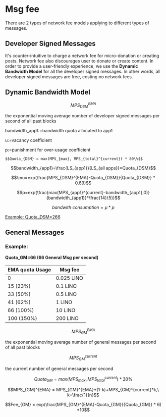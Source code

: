 # Msg fee

There are 2 types of network fee models applying to different types of messages.

## Developer Signed Messages

It's counter-intuitive to charge a network fee for micro-donation or creating posts. Network fee also discourages user to donate or create content. In order to provide a user-friendly experience, we use the **Dynamic Bandwidth Model** for all the developer signed messages. In other words, all developer signed messages are free, costing no network fees.

## Dynamic Bandwidth Model

$$MPS_{DSM}^{EMA}$$

the exponential moving average number of developer signed messages per second of all past blocks

bandwidth_app1:=bandwidth quota allocated to app1

u:=vacancy coefficient

p:=punishment for over-usage coefficient

`$$Quota_{DSM} = max(MPS_{max}, MPS_{total}^{current}) * 80\%$$`

$$bandwidth_{app1}=\frac{LS_{app1}}{LS_{all apps}}*Quota_{DSM}$$

$$\mu=exp(\frac{MPS_{DSM}^{EMA}-Quota_{DSM}}{Quota_{DSM}} * 0.69)$$

$$p=exp(\frac{max(MPS_{app1}^{current}-bandwidth_{app1},0)}{bandwidth_{app1}}*\frac{14}{5})$$

$$bandwith\ consumption = \mu*p$$

[Example: Quota_DSM=266](./Example-Quota_DSM-266-8da5a80c-261c-4341-a88f-730bc6b676b3.csv)

## General Messages

### Example:

**Quota_GM=66 (66 General Msg per second)**

| EMA quota Usage | Msg fee |
| --- | --- |
| 0 | 0.025 LINO |
| 15 (23%) | 0.1 LINO |
| 33 (50%) | 0.5 LINO |
| 41 (62%) | 1 LINO |
| 66 (100%) | 10 LINO |
| 100 (150%) | 200 LINO |


$$MPS_{GM}^{EMA}$$

the exponential moving average number of general messages per second of all past blocks

$$MPS_{GM}^{current}$$

the current number of general messages per second

$$Quota_{GM} = max(MPS_{max}, MPS_{total}^{current}) * 20\%$$

$$MPS_{GM}^{EMA} = MPS_{GM}^{EMA}*(1-k)+MPS_{GM}^{current}*k,\ k=\frac{1}{n}$$

$$Fee_{GM} = exp(\frac{MPS_{GM}^{EMA}-Quota_{GM}}{Quota_{GM}} * 6) *10$$
